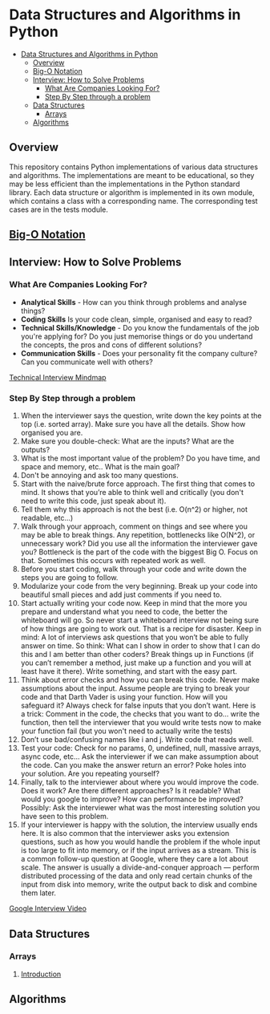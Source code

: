# Data Structures and Algorithms in Python

- [Data Structures and Algorithms in Python](#data-structures-and-algorithms-in-python)
  - [Overview](#overview)
  - [Big-O Notation](#big-o-notation)
  - [Interview: How to Solve Problems](#interview-how-to-solve-problems)
    - [What Are Companies Looking For?](#what-are-companies-looking-for)
    - [Step By Step through a problem](#step-by-step-through-a-problem)
  - [Data Structures](#data-structures)
    - [Arrays](#arrays)
  - [Algorithms](#algorithms)

## Overview

This repository contains Python implementations of various data structures and algorithms. The implementations are meant to be educational, so they may be less efficient than the implementations in the Python standard library. Each data structure or algorithm is implemented in its own module, which contains a class with a corresponding name. The corresponding test cases are in the tests module.

## [Big-O Notation](/Big-O%20Notation/big-o.md)

## Interview: How to Solve Problems

### What Are Companies Looking For?

- **Analytical Skills** - How can you think through problems and analyse things?
- **Coding Skills** Is your code clean, simple, organised and easy to read?
- **Technical Skills/Knowledge** - Do you know the fundamentals of the job you're applying for? Do you just memorise things or do you undertand the concepts, the pros and cons of different solutions?
- **Communication Skills** - Does your personality fit the company culture? Can you communicate well with others?

[Technical Interview Mindmap](https://coggle.it/diagram/W5E5tqYlrXvFJPsq/t/master-the-interview-click-here-for-course-link/c25f98c73a03f5b1107cd0e2f4bce29c9d78e31655e55cb0b785d56f0036c9d1)

### Step By Step through a problem

1. When the interviewer says the question, write down the key points at the top (i.e. sorted array). Make sure you have all the details. Show how organised you are.
2. Make sure you double-check: What are the inputs? What are the outputs?
3. What is the most important value of the problem? Do you have time, and space and memory, etc.. What is the main goal?
4. Don't be annoying and ask too many questions.
5. Start with the naive/brute force approach. The first thing that comes to mind. It shows that you’re able to think well and critically (you don't need to write this code, just speak about it).
6. Tell them why this approach is not the best (i.e. O(n^2) or higher, not readable, etc...)
7. Walk through your approach, comment on things and see where you may be able to break things. Any repetition, bottlenecks like O(N^2), or unnecessary work? Did you use all the information the interviewer gave you? Bottleneck is the part of the code with the biggest Big O. Focus on that. Sometimes this occurs with repeated work as well.
8. Before you start coding, walk through your code and write down the steps you are going to follow.
9. Modularize your code from the very beginning. Break up your code into beautiful small pieces and add just comments if you need to.
10. Start actually writing your code now. Keep in mind that the more you prepare and understand what you need to code, the better the whiteboard will go. So never start a whiteboard interview not being sure of how things are going to work out. That is a recipe for disaster. Keep in mind: A lot of interviews ask questions that you won’t be able to fully answer on time. So think: What can I show in order to show that I can do this and I am better than other coders? Break things up in Functions (if you can’t remember a method, just make up a function and you will at least have it there). Write something, and start with the easy part.
11. Think about error checks and how you can break this code. Never make assumptions about the input. Assume people are trying to break your code and that Darth Vader is using your function. How will you safeguard it? Always check for false inputs that you don’t want. Here is a trick: Comment in the code, the checks that you want to do… write the function, then tell the interviewer that you would write tests now to make your function fail (but you won't need to actually write the tests)
12. Don’t use bad/confusing names like i and j. Write code that reads well.
13. Test your code: Check for no params, 0, undefined, null, massive arrays, async code, etc… Ask the interviewer if we can make assumption about the code. Can you make the answer return an error? Poke holes into your solution. Are you repeating yourself?
14. Finally, talk to the interviewer about where you would improve the code. Does it work? Are there different approaches? Is it readable? What would you google to improve? How can performance be improved? Possibly: Ask the interviewer what was the most interesting solution you have seen to this problem.
15. If your interviewer is happy with the solution, the interview usually ends here. It is also common that the interviewer asks you extension questions, such as how you would handle the problem if the whole input is too large to fit into memory, or if the input arrives as a stream. This is a common follow-up question at Google, where they care a lot about scale. The answer is usually a divide-and-conquer approach — perform distributed processing of the data and only read certain chunks of the input from disk into memory, write the output back to disk and combine them later.

[Google Interview Video](https://www.youtube.com/watch?v=XKu_SEDAykw)

## Data Structures

### Arrays

1. [Introduction](/data_structures/arrays/introduction.py)

## Algorithms
